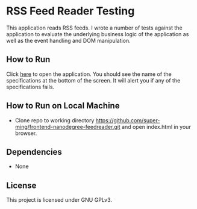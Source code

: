 # RSS Feed Reader Testing

This application reads RSS feeds. I wrote a number of tests against the
application to evaluate the underlying business logic of the application as well
as the event handling and DOM manipulation.

## How to Run

Click [here](https://super-ming.github.io/frontend-nanodegree-feedreader/)
to open the application. You should see the name of the specifications at the
bottom of the screen. It will alert you if any of the specifications fails.

## How to Run on Local Machine
* Clone repo to working directory https://github.com/super-ming/frontend-nanodegree-feedreader.git
and open index.html in your browser.


## Dependencies
* None

## License
This project is licensed under GNU GPLv3.
